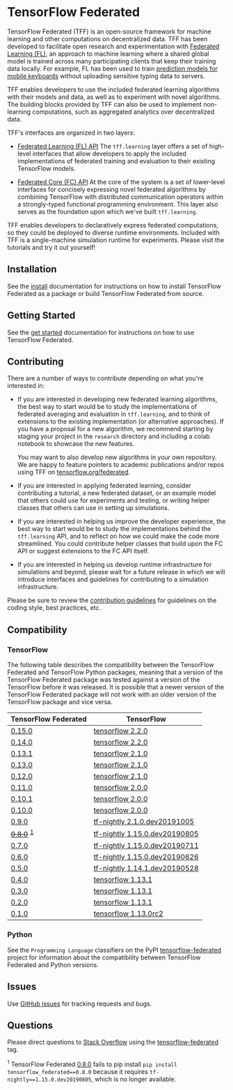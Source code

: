 # TensorFlow Federated

TensorFlow Federated (TFF) is an open-source framework for machine learning and
other computations on decentralized data. TFF has been developed to facilitate
open research and experimentation with
[Federated Learning (FL)](https://ai.googleblog.com/2017/04/federated-learning-collaborative.html),
an approach to machine learning where a shared global model is trained across
many participating clients that keep their training data locally. For example,
FL has been used to train
[prediction models for mobile keyboards](https://arxiv.org/abs/1811.03604)
without uploading sensitive typing data to servers.

TFF enables developers to use the included federated learning algorithms with
their models and data, as well as to experiment with novel algorithms. The
building blocks provided by TFF can also be used to implement non-learning
computations, such as aggregated analytics over decentralized data.

TFF's interfaces are organized in two layers:

*   [Federated Learning (FL) API](docs/federated_learning.md) The
    `tff.learning` layer offers a set of high-level interfaces that allow
    developers to apply the included implementations of federated training and
    evaluation to their existing TensorFlow models.

*   [Federated Core (FC) API](docs/federated_core.md) At the core of the system
    is a set of lower-level interfaces for concisely expressing novel federated
    algorithms by combining TensorFlow with distributed communication operators
    within a strongly-typed functional programming environment. This layer also
    serves as the foundation upon which we've built `tff.learning`.

TFF enables developers to declaratively express federated computations, so they
could be deployed to diverse runtime environments. Included with TFF is a
single-machine simulation runtime for experiments. Please visit the tutorials
and try it out yourself!

## Installation

See the [install](docs/install.md) documentation for instructions on how to
install TensorFlow Federated as a package or build TensorFlow Federated from
source.

## Getting Started

See the [get started](docs/get_started.md) documentation for instructions on
how to use TensorFlow Federated.

## Contributing

There are a number of ways to contribute depending on what you're interested in:

*   If you are interested in developing new federated learning algorithms, the
    best way to start would be to study the implementations of federated
    averaging and evaluation in `tff.learning`, and to think of extensions to
    the existing implementation (or alternative approaches). If you have a
    proposal for a new algorithm, we recommend starting by staging your project
    in the `research` directory and including a colab notebook to showcase the
    new features.

    You may want to also develop new algorithms in your own repository. We are
    happy to feature pointers to academic publications and/or repos using TFF on
    [tensorflow.org/federated](http://www.tensorflow.org/federated).

*   If you are interested in applying federated learning, consider contributing
    a tutorial, a new federated dataset, or an example model that others could
    use for experiments and testing, or writing helper classes that others can
    use in setting up simulations.

*   If you are interested in helping us improve the developer experience, the
    best way to start would be to study the implementations behind the
    `tff.learning` API, and to reflect on how we could make the code more
    streamlined. You could contribute helper classes that build upon the FC API
    or suggest extensions to the FC API itself.

*   If you are interested in helping us develop runtime infrastructure for
    simulations and beyond, please wait for a future release in which we will
    introduce interfaces and guidelines for contributing to a simulation
    infrastructure.

Please be sure to review the
[contribution guidelines](CONTRIBUTING.md#code-style-guidelines-and-best-practices)
for guidelines on the coding style, best practices, etc.

## Compatibility

### TensorFlow

The following table describes the compatibility between the TensorFlow Federated
and TensorFlow Python packages, meaning that a version of the TensorFlow
Federated package was tested against a version of the TensorFlow before it was
released. It is possible that a newer version of the TensorFlow Federated
package will not work with an older version of the TensorFlow package and vice
versa.

TensorFlow Federated                                                  | TensorFlow
--------------------------------------------------------------------- | ----------
[0.15.0](https://github.com/tensorflow/federated/tree/v0.15.0)        | [tensorflow 2.2.0](https://pypi.org/project/tensorflow/2.2.0/)
[0.14.0](https://github.com/tensorflow/federated/tree/v0.14.0)        | [tensorflow 2.2.0](https://pypi.org/project/tensorflow/2.2.0/)
[0.13.1](https://github.com/tensorflow/federated/tree/v0.13.1)        | [tensorflow 2.1.0](https://pypi.org/project/tensorflow/2.1.0/)
[0.13.0](https://github.com/tensorflow/federated/tree/v0.13.0)        | [tensorflow 2.1.0](https://pypi.org/project/tensorflow/2.1.0/)
[0.12.0](https://github.com/tensorflow/federated/tree/v0.12.0)        | [tensorflow 2.1.0](https://pypi.org/project/tensorflow/2.1.0/)
[0.11.0](https://github.com/tensorflow/federated/tree/v0.11.0)        | [tensorflow 2.0.0](https://pypi.org/project/tensorflow/2.0.0/)
[0.10.1](https://github.com/tensorflow/federated/tree/v0.10.1)        | [tensorflow 2.0.0](https://pypi.org/project/tensorflow/2.0.0/)
[0.10.0](https://github.com/tensorflow/federated/tree/v0.10.0)        | [tensorflow 2.0.0](https://pypi.org/project/tensorflow/2.0.0/)
[0.9.0](https://github.com/tensorflow/federated/tree/v0.9.0)          | [tf-nightly 2.1.0.dev20191005](https://pypi.org/project/tf-nightly/2.1.0.dev20191005/)
~~[0.8.0](https://github.com/tensorflow/federated/tree/v0.8.0)~~ <sup>[1](#footnote1)</sup> | [tf-nightly 1.15.0.dev20190805](https://pypi.org/project/tf-nightly/1.15.0.dev20190805/)
[0.7.0](https://github.com/tensorflow/federated/tree/v0.7.0)          | [tf-nightly 1.15.0.dev20190711](https://pypi.org/project/tf-nightly/1.15.0.dev20190711/)
[0.6.0](https://github.com/tensorflow/federated/tree/v0.6.0)          | [tf-nightly 1.15.0.dev20190626](https://pypi.org/project/tf-nightly/1.15.0.dev20190626/)
[0.5.0](https://github.com/tensorflow/federated/tree/v0.5.0)          | [tf-nightly 1.14.1.dev20190528](https://pypi.org/project/tf-nightly/1.14.1.dev20190528/)
[0.4.0](https://github.com/tensorflow/federated/tree/v0.4.0)          | [tensorflow 1.13.1](https://pypi.org/project/tensorflow/1.13.1)
[0.3.0](https://github.com/tensorflow/federated/tree/v0.3.0)          | [tensorflow 1.13.1](https://pypi.org/project/tensorflow/1.13.1)
[0.2.0](https://github.com/tensorflow/federated/tree/v0.2.0)          | [tensorflow 1.13.1](https://pypi.org/project/tensorflow/1.13.1)
[0.1.0](https://github.com/tensorflow/federated/tree/v0.1.0)          | [tensorflow 1.13.0rc2](https://pypi.org/project/tensorflow/1.13.0rc0/)

### Python

See the `Programming Language` classifiers on the PyPI
[tensorflow-federated](https://pypi.org/project/tensorflow-federated/) project
for information about the compatibility between TensorFlow Federated and Python
versions.

## Issues

Use [GitHub issues](https://github.com/tensorflow/federated/issues) for tracking
requests and bugs.

## Questions

Please direct questions to [Stack Overflow](https://stackoverflow.com) using the
[tensorflow-federated](https://stackoverflow.com/questions/tagged/tensorflow-federated)
tag.

<sup id="footnote1">1</sup> TensorFlow Federated
    [0.8.0](https://github.com/tensorflow/federated/tree/v0.8.0) fails to pip
    install `pip install tensorflow_federated==0.8.0` because it requires
    `tf-nightly==1.15.0.dev20190805`, which is no longer available.

